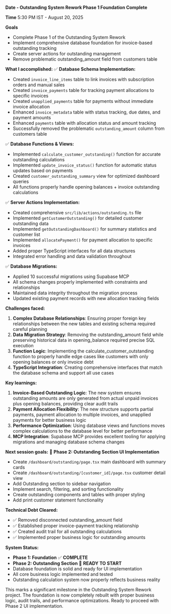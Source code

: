 **Date - Outstanding System Rework Phase 1 Foundation Complete**

**Time**
5:30 PM IST - August 20, 2025

**Goals**
- Complete Phase 1 of the Outstanding System Rework
- Implement comprehensive database foundation for invoice-based outstanding tracking
- Create server actions for outstanding management
- Remove problematic outstanding_amount field from customers table

**What I accomplished:**
✅ **Database Schema Implementation:**
- Created `invoice_line_items` table to link invoices with subscription orders and manual sales
- Created `invoice_payments` table for tracking payment allocations to specific invoices
- Created `unapplied_payments` table for payments without immediate invoice allocation
- Enhanced `invoice_metadata` table with status tracking, due dates, and payment amounts
- Enhanced `payments` table with allocation status and amount tracking
- Successfully removed the problematic `outstanding_amount` column from customers table

✅ **Database Functions & Views:**
- Implemented `calculate_customer_outstanding()` function for accurate outstanding calculations
- Implemented `update_invoice_status()` function for automatic status updates based on payments
- Created `customer_outstanding_summary` view for optimized dashboard queries
- All functions properly handle opening balances + invoice outstanding calculations

✅ **Server Actions Implementation:**
- Created comprehensive `src/lib/actions/outstanding.ts` file
- Implemented `getCustomerOutstanding()` for detailed customer outstanding data
- Implemented `getOutstandingDashboard()` for summary statistics and customer list
- Implemented `allocatePayment()` for payment allocation to specific invoices
- Added proper TypeScript interfaces for all data structures
- Integrated error handling and data validation throughout

✅ **Database Migrations:**
- Applied 10 successful migrations using Supabase MCP
- All schema changes properly implemented with constraints and relationships
- Maintained data integrity throughout the migration process
- Updated existing payment records with new allocation tracking fields

**Challenges faced:**
1. **Complex Database Relationships**: Ensuring proper foreign key relationships between the new tables and existing schema required careful planning
2. **Data Migration Strategy**: Removing the outstanding_amount field while preserving historical data in opening_balance required precise SQL execution
3. **Function Logic**: Implementing the calculate_customer_outstanding function to properly handle edge cases like customers with only opening balances or only invoice debt
4. **TypeScript Integration**: Creating comprehensive interfaces that match the database schema and support all use cases

**Key learnings:**
1. **Invoice-Based Outstanding Logic**: The new system ensures outstanding amounts are only generated from actual unpaid invoices plus opening balances, providing clear audit trails
2. **Payment Allocation Flexibility**: The new structure supports partial payments, payment allocation to multiple invoices, and unapplied payments for better business logic
3. **Performance Optimization**: Using database views and functions moves complex calculations to the database level for better performance
4. **MCP Integration**: Supabase MCP provides excellent tooling for applying migrations and managing database schema changes

**Next session goals:**
🎯 **Phase 2: Outstanding Section UI Implementation**
- Create `/dashboard/outstanding/page.tsx` main dashboard with summary cards
- Create `/dashboard/outstanding/[customer_id]/page.tsx` customer detail view
- Add Outstanding section to sidebar navigation
- Implement search, filtering, and sorting functionality
- Create outstanding components and tables with proper styling
- Add print customer statement functionality

**Technical Debt Cleared:**
- ✅ Removed disconnected outstanding_amount field
- ✅ Established proper invoice-payment tracking relationship
- ✅ Created audit trail for all outstanding calculations
- ✅ Implemented proper business logic for outstanding amounts

**System Status:**
- **Phase 1: Foundation** ✅ **COMPLETE** 
- **Phase 2: Outstanding Section** 🚧 **READY TO START**
- Database foundation is solid and ready for UI implementation
- All core business logic implemented and tested
- Outstanding calculation system now properly reflects business reality

This marks a significant milestone in the Outstanding System Rework project. The foundation is now completely rebuilt with proper business logic, audit trails, and performance optimizations. Ready to proceed with Phase 2 UI implementation.